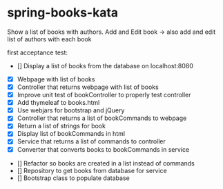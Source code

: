 # spring-books-kata
Show a list of books with authors.
Add and Edit book -> also add and edit list of authors with each book


first acceptance test: 
- [] Display a list of books from the database on localhost:8080
- [x] Webpage with list of books
- [x] Controller that returns webpage with list of books
- [x] Improve unit test of bookController to properly test controller
- [x] Add thymeleaf to books.html
- [x] Use webjars for bootstrap and jQuery
- [x] Controller that returns a list of bookCommands to webpage
- [x] Return a list of strings for book
- [x] Display list of bookCommands in html
- [x] Service that returns a list of commands to controller
- [x] Converter that converts books to bookCommands in service
- [] Refactor so books are created in a list instead of commands
- [] Repository to get books from database for service
- [] Bootstrap class to populate database
